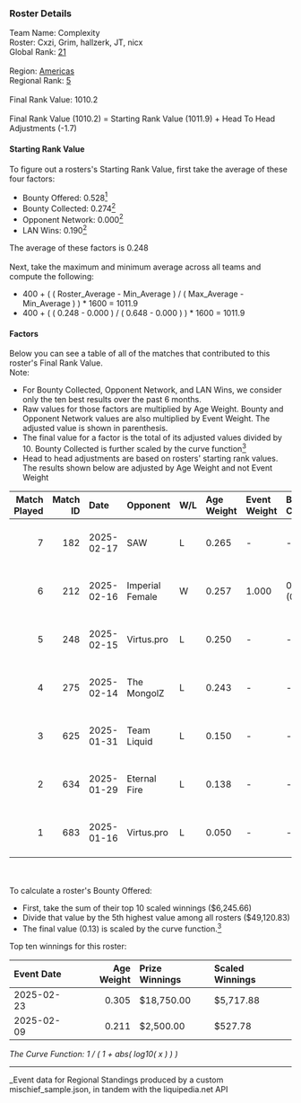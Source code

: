 ### Roster Details<br />
Team Name: Complexity<br />
Roster: Cxzi, Grim, hallzerk, JT, nicx<br />
Global Rank: [21](../../standings_global_2025_07_07.md)<br />
<br />
Region: [Americas]( ../../standings_americas_2025_07_07.md)<br />
Regional Rank: [5]( ../../standings_americas_2025_07_07.md)<br />
<br />
Final Rank Value:  1010.2<br />
<br />
Final Rank Value (1010.2) = Starting Rank Value (1011.9) + Head To Head Adjustments (-1.7)<br />

#### Starting Rank Value<br />
To figure out a rosters's Starting Rank Value, first take the average of these four factors:<br />
- Bounty Offered: 0.528[<sup>1</sup>](#table2)
- Bounty Collected: 0.274[<sup>2</sup>](#table1)
- Opponent Network: 0.000[<sup>2</sup>](#table1)
- LAN Wins: 0.190[<sup>2</sup>](#table1)

The average of these factors is 0.248<br />
<br />
Next, take the maximum and minimum average across all teams and compute the following:<br />
- 400 + ( ( Roster_Average - Min_Average ) / ( Max_Average - Min_Average ) ) * 1600 = 1011.9
- 400 + ( ( 0.248 - 0.000 ) / ( 0.648 - 0.000 ) ) * 1600 = 1011.9


#### Factors<br />
Below you can see a table of all of the matches that contributed to this roster's Final Rank Value.<br />
Note:<br />

- For Bounty Collected, Opponent Network, and LAN Wins, we consider only the ten best results over the past 6 months.
- Raw values for those factors are multiplied by Age Weight. Bounty and Opponent Network values are also multiplied by Event Weight. The adjusted value is shown in parenthesis.
- The final value for a factor is the total of its adjusted values divided by 10. Bounty Collected is further scaled by the curve function[<sup>3</sup>](#curveFunction)
- Head to head adjustments are based on rosters' starting rank values. The results shown below are adjusted by Age Weight and not Event Weight
<span id="table1"></span><br />


| Match Played | Match ID | Date       | Opponent        | W/L | Age Weight | Event Weight | Bounty Collected | Opponent Network | LAN Wins  | H2H Adj. | Roster                         |
| -: | -: | :- | :- | :- | :- | :- | :- | :- | :- | -: | :- |
|            7 |      182 | 2025-02-17 | SAW             | L   | 0.265      | -            | -                | -                | -         |    -0.81 | Cxzi, Grim, hallzerk, JT, nicx |
|            6 |      212 | 2025-02-16 | Imperial Female | W   | 0.257      | 1.000        | 0.088 (0.023)    | 0.000 (0.000)    | 1 (0.257) |     1.17 | Cxzi, Grim, hallzerk, JT, nicx |
|            5 |      248 | 2025-02-15 | Virtus.pro      | L   | 0.250      | -            | -                | -                | -         |    -0.28 | Cxzi, Grim, hallzerk, JT, nicx |
|            4 |      275 | 2025-02-14 | The MongolZ     | L   | 0.243      | -            | -                | -                | -         |    -0.09 | Cxzi, Grim, hallzerk, JT, nicx |
|            3 |      625 | 2025-01-31 | Team Liquid     | L   | 0.150      | -            | -                | -                | -         |    -1.57 | Cxzi, Grim, hallzerk, JT, nicx |
|            2 |      634 | 2025-01-29 | Eternal Fire    | L   | 0.138      | -            | -                | -                | -         |    -0.03 | Cxzi, Grim, hallzerk, JT, nicx |
|            1 |      683 | 2025-01-16 | Virtus.pro      | L   | 0.050      | -            | -                | -                | -         |    -0.05 | Cxzi, Grim, hallzerk, JT, nicx |

<br />
<span id="table2"></span><br />
To calculate a roster's Bounty Offered:<br />

- First, take the sum of their top 10 scaled winnings ($6,245.66)
- Divide that value by the 5th highest value among all rosters ($49,120.83)
- The final value (0.13) is scaled by the curve function.[<sup>3</sup>](#curveFunction)

Top ten winnings for this roster:<br />

| Event Date | Age Weight | Prize Winnings | Scaled Winnings |
| :- | -: | :- | :- |
| 2025-02-23 |      0.305 | $18,750.00     | $5,717.88       |
| 2025-02-09 |      0.211 | $2,500.00      | $527.78         |


<span id="curveFunction"></span>_The Curve Function: 1 / ( 1 + abs( log10( x ) ) )_<br />

---
_Event data for Regional Standings produced by a custom mischief_sample.json, in tandem with the liquipedia.net API<br />
